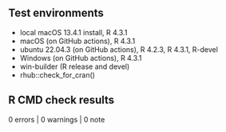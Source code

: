 ## Test environments

* local macOS 13.4.1 install, R 4.3.1
* macOS (on GitHub actions), R 4.3.1
* ubuntu 22.04.3 (on GitHub actions), R 4.2.3, R 4.3.1, R-devel
* Windows (on GitHub actions), R 4.3.1
* win-builder (R release and devel)
* rhub::check_for_cran()     

## R CMD check results

0 errors | 0 warnings | 0 note